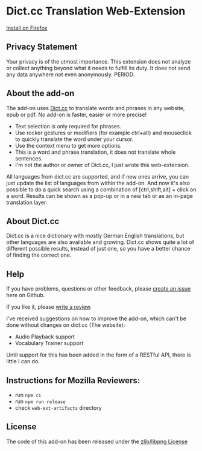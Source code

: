 # Dict.cc Translation Web-Extension

[Install on Firefox](https://addons.mozilla.org/firefox/addon/dictcc-translation/)

## Privacy Statement
Your privacy is of the utmost importance.
This extension does not analyze or collect anything beyond what it needs to fulfill its duty.
It does not send any data anywhere not even anonymously. PERIOD.

## About the add-on
The add-on uses [Dict.cc](https://www.dict.cc/) to translate words and phrases in any website, epub or pdf.
No add-on is faster, easier or more precise!

- Text selection is only required for phrases.
- Use rocker gestures or modifiers (for example ctrl+alt) and mouseclick to quickly translate the word under your cursor.
- Use the context menu to get more options.
- This is a word and phrase translation, it does not translate whole sentences.
- I'm not the author or owner of Dict.cc, I just wrote this web-extension.

All languages from dict.cc are supported, and if new ones arrive, you can just update the list of languages from within the add-on.
And now it's also possible to do a quick search using a combination of [ctrl,shift,alt] + click on a word.
Results can be shown as a pop-up or in a new tab or as an in-page translation layer.

## About Dict.cc
Dict.cc is a nice dictionary with mostly German English translations, but other languages are also available and growing. Dict.cc shows quite a lot of different possible results, instead of just one, so you have a better chance of finding the correct one.

## Help
If you have problems, questions or other feedback, please [create an issue](https://github.com/Lusito/dict.cc-translation/issues) here on Github.

If you like it, please [write a review](https://addons.mozilla.org/firefox/addon/dictcc-translation/).

I've received suggestions on how to improve the add-on, which can't be done without changes on dict.cc (The website):

- Audio Playback support
- Vocabulary Trainer support

Until support for this has been added in the form of a RESTful API, there is little I can do.

## Instructions for Mozilla Reviewers:
- run `npm ci`
- run `npm run release`
- check `web-ext-artifacts` directory

## License
The code of this add-on has been released under the [zlib/libpng License](https://github.com/Lusito/dict.cc-translation/blob/master/LICENSE)
